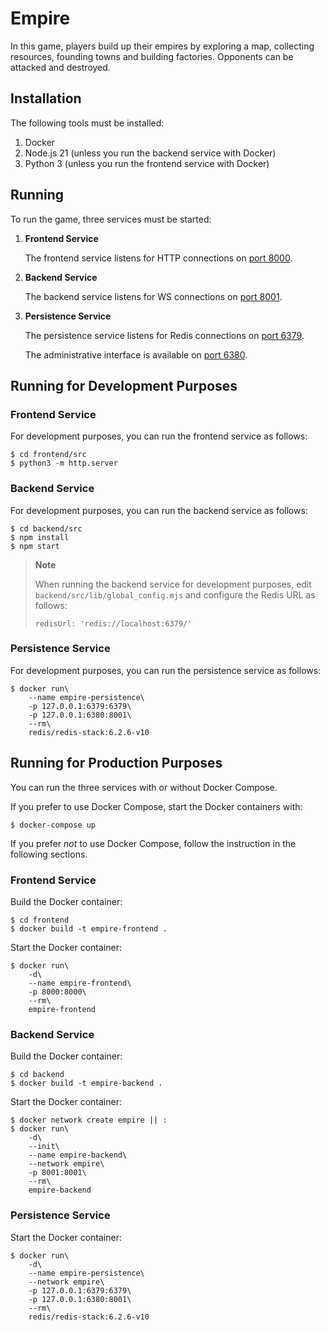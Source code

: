 # Empire

In this game, players build up their empires by exploring a map, collecting resources, founding towns and building factories. Opponents can be attacked and destroyed.

## Installation

The following tools must be installed:

1. Docker
2. Node.js 21 (unless you run the backend service with Docker)
3. Python 3 (unless you run the frontend service with Docker)

## Running

To run the game, three services must be started:

1. **Frontend Service**

   The frontend service listens for HTTP connections on [port 8000](http://localhost:8000/).

2. **Backend Service**

   The backend service listens for WS connections on [port 8001](http://localhost:8001/).

3. **Persistence Service**

   The persistence service listens for Redis connections on [port 6379](redis://localhost:6379/).

   The administrative interface is available on [port 6380](http://localhost:6380).

## Running for Development Purposes

### Frontend Service

For development purposes, you can run the frontend service as follows:

    $ cd frontend/src
    $ python3 -m http.server

### Backend Service

For development purposes, you can run the backend service as follows:

    $ cd backend/src
    $ npm install
    $ npm start

> **Note**
>
> When running the backend service for development purposes, edit `backend/src/lib/global_config.mjs` and configure the Redis URL as follows:
>
>     redisUrl: 'redis://localhost:6379/'

### Persistence Service

For development purposes, you can run the persistence service as follows:

    $ docker run\
        --name empire-persistence\
        -p 127.0.0.1:6379:6379\
        -p 127.0.0.1:6380:8001\
        --rm\
        redis/redis-stack:6.2.6-v10

## Running for Production Purposes

You can run the three services with or without Docker Compose.

If you prefer to use Docker Compose, start the Docker containers with:

    $ docker-compose up

If you prefer _not_ to use Docker Compose, follow the instruction in the following sections.

### Frontend Service

Build the Docker container:

    $ cd frontend
    $ docker build -t empire-frontend .

Start the Docker container:

    $ docker run\
        -d\
        --name empire-frontend\
        -p 8000:8000\
        --rm\
        empire-frontend

### Backend Service

Build the Docker container:

    $ cd backend
    $ docker build -t empire-backend .

Start the Docker container:

    $ docker network create empire || :
    $ docker run\
        -d\
        --init\
        --name empire-backend\
        --network empire\
        -p 8001:8001\
        --rm\
        empire-backend

### Persistence Service

Start the Docker container:

    $ docker run\
        -d\
        --name empire-persistence\
        --network empire\
        -p 127.0.0.1:6379:6379\
        -p 127.0.0.1:6380:8001\
        --rm\
        redis/redis-stack:6.2.6-v10
